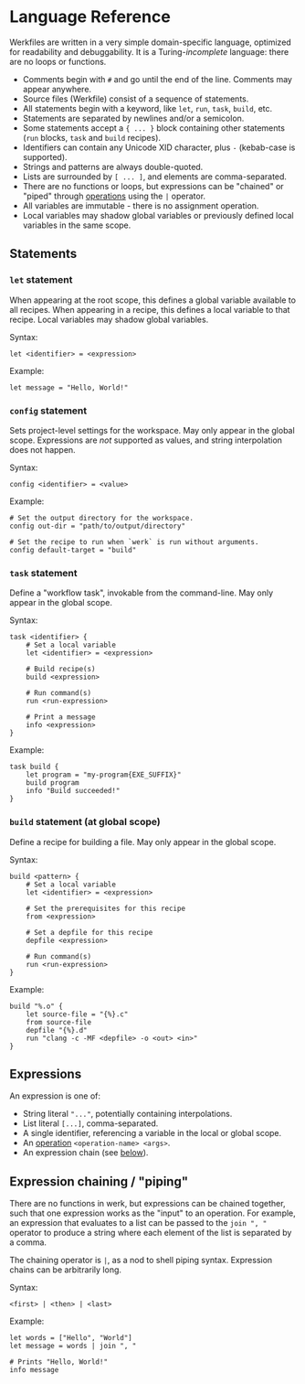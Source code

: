 # Language Reference

Werkfiles are written in a very simple domain-specific language, optimized for
readability and debuggability. It is a Turing-_incomplete_ language: there are
no loops or functions.

- Comments begin with `#` and go until the end of the line. Comments may appear
  anywhere.
- Source files (Werkfile) consist of a sequence of statements.
- All statements begin with a keyword, like `let`, `run`, `task`, `build`, etc.
- Statements are separated by newlines and/or a semicolon.
- Some statements accept a `{ ... }` block containing other statements (`run`
  blocks, `task` and `build` recipes).
- Identifiers can contain any Unicode XID character, plus `-` (kebab-case is
  supported).
- Strings and patterns are always double-quoted.
- Lists are surrounded by `[ ... ]`, and elements are comma-separated.
- There are no functions or loops, but expressions can be "chained" or "piped"
  through [operations](./language/operations.md) using the `|` operator.
- All variables are immutable - there is no assignment operation.
- Local variables may shadow global variables or previously defined local
  variables in the same scope.

## Statements

### `let` statement

When appearing at the root scope, this defines a global variable available to
all recipes. When appearing in a recipe, this defines a local variable to that
recipe. Local variables may shadow global variables.

Syntax:

```werk
let <identifier> = <expression>
```

Example:

```werk
let message = "Hello, World!"
```

### `config` statement

Sets project-level settings for the workspace. May only appear in the global
scope. Expressions are _not_ supported as values, and string interpolation does
not happen.

Syntax:

```werk
config <identifier> = <value>
```

Example:

```werk
# Set the output directory for the workspace.
config out-dir = "path/to/output/directory"

# Set the recipe to run when `werk` is run without arguments.
config default-target = "build"
```

### `task` statement

Define a "workflow task", invokable from the command-line. May only appear in
the global scope.

Syntax:

```werk
task <identifier> {
    # Set a local variable
    let <identifier> = <expression>

    # Build recipe(s)
    build <expression>

    # Run command(s)
    run <run-expression>

    # Print a message
    info <expression>
}
```

Example:

```werk
task build {
    let program = "my-program{EXE_SUFFIX}"
    build program
    info "Build succeeded!"
}
```

### `build` statement (at global scope)

Define a recipe for building a file. May only appear in the global scope.

Syntax:

```werk
build <pattern> {
    # Set a local variable
    let <identifier> = <expression>

    # Set the prerequisites for this recipe
    from <expression>

    # Set a depfile for this recipe
    depfile <expression>

    # Run command(s)
    run <run-expression>
}
```

Example:

```werk
build "%.o" {
    let source-file = "{%}.c"
    from source-file
    depfile "{%}.d"
    run "clang -c -MF <depfile> -o <out> <in>"
}
```

## Expressions

An expression is one of:

- String literal `"..."`, potentially containing interpolations.
- List literal `[...]`, comma-separated.
- A single identifier, referencing a variable in the local or global scope.
- An [operation](./language/operations.md) `<operation-name> <args>`.
- An expression chain (see [below](#expression-chaining--piping)).

## Expression chaining / "piping"

There are no functions in werk, but expressions can be chained together, such
that one expression works as the "input" to an operation. For example, an
expression that evaluates to a list can be passed to the `join ", "` operator to
produce a string where each element of the list is separated by a comma.

The chaining operator is `|`, as a nod to shell piping syntax. Expression chains
can be arbitrarily long.

Syntax:

```werk
<first> | <then> | <last>
```

Example:

```werk
let words = ["Hello", "World"]
let message = words | join ", "

# Prints "Hello, World!"
info message
```
